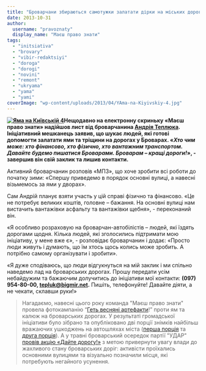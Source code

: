```yaml
---
title: "Броварчани збираються самотужки залатати дірки на міських дорогах"
date: 2013-10-31
author: 
  username: "pravoznaty"
  display_name: "Маєш право знати"
tags: 
  - "initsiativa"
  - "brovary"
  - "vibir-redaktsiyi"
  - "doroga"
  - "dorogi"
  - "novini"
  - "remont"
  - "ukryama"
  - "yama"
  - "yami"
coverImage: "wp-content/uploads/2013/04/YAma-na-Kiyivskiy-4.jpg"
---
```


**[![Яма на Київській 4](https://mpz.brovary.org/wp-content/uploads/2013/04/YAma-na-Kiyivskiy-4.jpg)](https://mpz.brovary.org/wp-content/uploads/2013/04/YAma-na-Kiyivskiy-4.jpg)Нещодавно на електронну скриньку «Маєш право знати» надійшов лист від броварчанина [Андрія Теплюка](https://vk.com/id16625128). Ініціативний мешканець заявив, що шукає людей, які готові допомогти залатати ями та тріщини на дорогах у Броварах. «_Хто чим може: хто фінансово, хто фізично, хто вантажним транспортом. Давайте будемо пишатися Броварами. Броварам – кращі дороги!_», - завершив він свій заклик та лишив контакти.**

Активний броварчанин розповів «МПЗ», що хоче зробити всі роботи до початку зими: «Спершу приведемо в порядок основні вулиці, а навесні візьмемось за ями у дворах».

Сам Андрій планує взяти участь у цій справі фізично та фінансово. «Це не потребує великих коштів, головне – бажання. На основні вулиці нам вистачить вантажівки асфальту та вантажівки щебня», - переконаний він.

«Я особливо розраховую на броварчан-автобілістів – людей, які їздять дорогами щодня. Кілька людей, які зголосились підтримати мою ініціативу, у мене вже є», - розповідає броварчанин і додає: «Просто люди живуть і думають, що їм хтось щось колись може зробить. А потрібно самому організувати і зробити».

«Я дуже сподіваюсь, що люди відгукнуться на мій заклик і ми спільно наведемо лад на броварських дорогах. Прошу передати усім небайдужим та бажаючим долучитись до ініціативи мої контакти: **(097) 954-80-00, [tepluk@bigmir.net](mailto:tepluk@bigmir.net).** Пишіть, телефонуйте! Давайте діяти, а не чекати, склавши руки!»

> Нагадаємо, навесні цього року команда "Маєш право знати" провела фотокампанію “[Геть весняні артефакти](https://mpz.brovary.org/get-vesnyani-artefakti-fotokampaniya-proti-yam-ta-kalyuzh-na-brovarskih-dorogah/)!” проти ям та калюж на броварських дорогах. У результаті громадської ініціативи було зібрано та опубліковано дві порції знімків найбільш вражаючих ушкоджень на автошляхах міста ([перша порція](https://mpz.brovary.org/persha-portsiya-yam-ta-kalyuzh-dlya-likvidatsiyi-u-ramkah-fotokampaniyi-get-vesnyani-artefakti/) та [друга порція](https://mpz.brovary.org/yami-kalyuzhi-ta-prosidannya-asfaltu-na-brovarskih-dorogah-druga-portsiya-fotoznimkiv/)). А у травні броварський осередок партії "УДАР" [провів акцію «Дайте дорогу!»](https://mpz.brovary.org/pid-chas-aktsiyi-dayte-dorogu-vlada-provela-obryad-pokrashhennya-yami/) з метою привернути увагу влади до жахливого стану броварських доріг: активісти проїхались основними вулицями та візуально позначили місця, які потребують негайного усунення.
